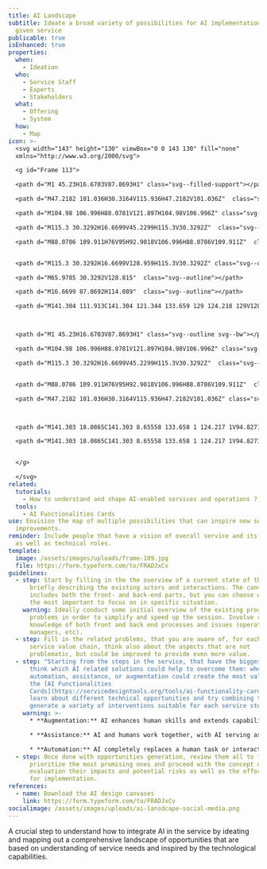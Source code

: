 ```yaml
---
title: AI Landscape
subtitle: Ideate a broad variety of possibilities for AI implementations in a
  given service
publicable: true
isEnhanced: true
properties:
  when:
    - Ideation
  who:
    - Service Staff
    - Experts
    - Stakeholders
  what:
    - Offering
    - System
  how:
    - Map
icon: >-
  <svg width="143" height="130" viewBox="0 0 143 130" fill="none"
  xmlns="http://www.w3.org/2000/svg">

  <g id="Frame 113">

  <path d="M1 45.23H16.6703V87.8693H1" class="svg--filled-support"></path>

  <path d="M47.2182 101.036H30.3164V115.936H47.2182V101.036Z"  class="svg--filled-support"></path>

  <path d="M104.98 106.996H88.0781V121.897H104.98V106.996Z" class="svg--filled-support"></path>

  <path d="M115.3 30.3292H16.6699V45.2299H115.3V30.3292Z"  class="svg--filled-support"></path>

  <path d="M88.0786 109.911H76V95H92.9018V106.996H88.0786V109.911Z"  class="svg--filled-support"></path>


  <path d="M115.3 30.3292H16.6699V128.959H115.3V30.3292Z" class="svg--outline"></path>

  <path d="M65.9785 30.3292V128.815"  class="svg--outline"></path>

  <path d="M16.6699 87.8692H114.089"  class="svg--outline"></path>

  <path d="M141.304 111.913C141.304 121.344 133.659 129 124.218 129V128.959H1V18.0864H141.366L141.304 111.913Z" class="svg--outline"></path>



  <path d="M1 45.23H16.6703V87.8693H1" class="svg--outline svg--bw"></path>

  <path d="M104.98 106.996H88.0781V121.897H104.98V106.996Z" class="svg--outline svg--bw"></path>

  <path d="M115.3 30.3292H16.6699V45.2299H115.3V30.3292Z"  class="svg--outline svg--bw"></path>


  <path d="M88.0786 109.911H76V95H92.9018V106.996H88.0786V109.911Z"  class="svg--outline svg--bw"></path>

  <path d="M47.2182 101.036H30.3164V115.936H47.2182V101.036Z" class="svg--outline svg--bw"></path>



  <path d="M141.303 18.0865C141.303 8.65558 133.658 1 124.217 1V94.8271C133.648 94.8271 141.303 102.472 141.303 111.914V18.0865Z" class="svg--outline svg--filled-light "></path>

  <path d="M141.303 18.0865C141.303 8.65558 133.658 1 124.217 1V94.8271C133.648 94.8271 141.303 102.472 141.303 111.914V18.0865Z"  class="svg--outline svg--filled-support"></path>


  </g>

  </svg>
related:
  tutorials:
    - How to understand and shape AI-enabled services and operations ?
  tools:
    - AI Functionalities Cards
use: Envision the map of multiple possibilities that can inspire new service
  improvements.
reminder: Include people that have a vision of overall service and its problems
  as well as technical roles.
template:
  image: /assets/images/uploads/frame-109.jpg
  file: https://form.typeform.com/to/FRADJxCv
guidelines:
  - step: Start by filling in the the overview of a current state of the service,
      briefly describing the existing actors and interactions. The canvas
      includes both the front- and back-end parts, but you can choose which is
      the most important to focus on in specific situation.
    warning: Ideally conduct some initial overview of the existing process and its
      problems in order to simplify and speed up the session. Involve roles with
      knowledge of both front and back end processes and issues (operational
      managers, etc).
  - step: Fill in the related problems, that you are aware of, for each phase of the
      service value chain, think also about the aspects that are not
      problematic, but could be improved to provide even more value.
  - step: "Starting from the steps in the service, that have the biggest problems,
      think which AI related solutions could help to overcome them: where
      automation, assistance, or augmentation could create the most value. Use
      the [AI Functionalities
      Cards](https://servicedesigntools.org/tools/ai-functionality-cards) to
      learn about different technical opportunities and try combining them to
      generate a variety of interventions suitable for each service step."
    warning: >-
      * **Augmentation:** AI enhances human skills and extends capabilities.

      * **Assistance:** AI and humans work together, with AI serving as a tool or helper.

      * **Automation:** AI completely replaces a human task or interaction.
  - step: Once done with opportunities generation, review them all to filter and
      prioritize the most promising ones and proceed with the concept definition
      evaluation their impacts and potential risks as well as the effort needed
      for implementation.
references:
  - name: Download the AI design canvases
    link: https://form.typeform.com/to/FRADJxCv
socialimage: /assets/images/uploads/ai-lansdcape-social-media.png
---
```

A crucial step to understand how to integrate AI in the service by ideating and mapping out a comprehensive landscape of opportunities that are based on understanding of service needs and inspired by the technological capabilities.
